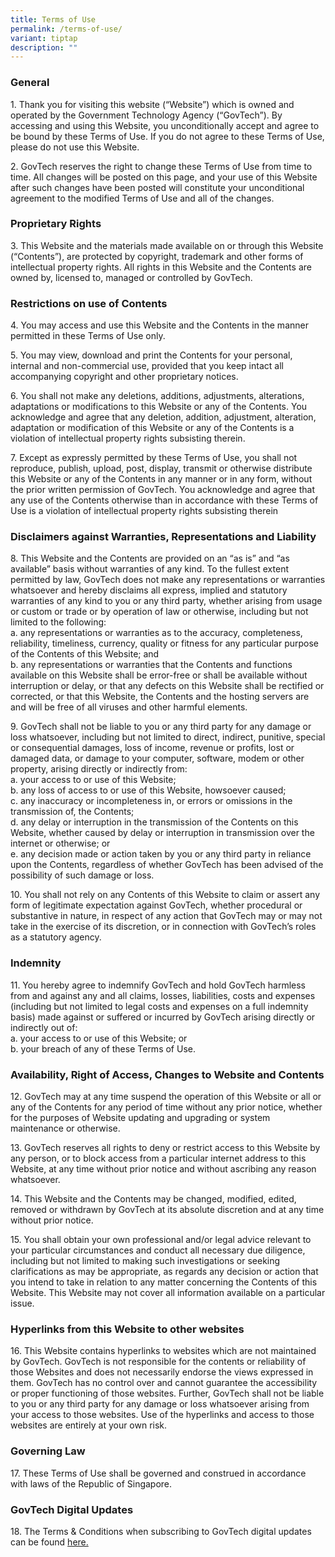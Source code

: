 ```yaml
---
title: Terms of Use
permalink: /terms-of-use/
variant: tiptap
description: ""
---
```

<h3><strong>General</strong></h3>
<p>1. Thank you for visiting this website (“Website”) which is owned and
operated by the Government Technology Agency (“GovTech”). By accessing
and using this Website, you unconditionally accept and agree to be bound
by these Terms of Use. If you do not agree to these Terms of Use, please
do not use this Website.</p>
<p>2. GovTech reserves the right to change these Terms of Use from time to
time. All changes will be posted on this page, and your use of this Website
after such changes have been posted will constitute your unconditional
agreement to the modified Terms of Use and all of the changes.</p>
<h3><strong>Proprietary Rights</strong></h3>
<p>3. This Website and the materials made available on or through this Website
(“Contents”), are protected by copyright, trademark and other forms of
intellectual property rights. All rights in this Website and the Contents
are owned by, licensed to, managed or controlled by GovTech.</p>
<h3><strong>Restrictions on use of Contents</strong></h3>
<p>4. You may access and use this Website and the Contents in the manner
permitted in these Terms of Use only.</p>
<p>5. You may view, download and print the Contents for your personal, internal
and non-commercial use, provided that you keep intact all accompanying
copyright and other proprietary notices.</p>
<p>6. You shall not make any deletions, additions, adjustments, alterations,
adaptations or modifications to this Website or any of the Contents. You
acknowledge and agree that any deletion, addition, adjustment, alteration,
adaptation or modification of this Website or any of the Contents is a
violation of intellectual property rights subsisting therein.</p>
<p>7. Except as expressly permitted by these Terms of Use, you shall not
reproduce, publish, upload, post, display, transmit or otherwise distribute
this Website or any of the Contents in any manner or in any form, without
the prior written permission of GovTech. You acknowledge and agree that
any use of the Contents otherwise than in accordance with these Terms of
Use is a violation of intellectual property rights subsisting therein</p>
<h3><strong>Disclaimers against Warranties, Representations and Liability</strong></h3>
<p>8. This Website and the Contents are provided on an “as is” and “as available”
basis without warranties of any kind. To the fullest extent permitted by
law, GovTech does not make any representations or warranties whatsoever
and hereby disclaims all express, implied and statutory warranties of any
kind to you or any third party, whether arising from usage or custom or
trade or by operation of law or otherwise, including but not limited to
the following:
<br>a. any representations or warranties as to the accuracy, completeness,
reliability, timeliness, currency, quality or fitness for any particular
purpose of the Contents of this Website; and
<br>b. any representations or warranties that the Contents and functions available
on this Website shall be error-free or shall be available without interruption
or delay, or that any defects on this Website shall be rectified or corrected,
or that this Website, the Contents and the hosting servers are and will
be free of all viruses and other harmful elements.</p>
<p>9. GovTech shall not be liable to you or any third party for any damage
or loss whatsoever, including but not limited to direct, indirect, punitive,
special or consequential damages, loss of income, revenue or profits, lost
or damaged data, or damage to your computer, software, modem or other property,
arising directly or indirectly from:
<br>a. your access to or use of this Website;
<br>b. any loss of access to or use of this Website, howsoever caused;
<br>c. any inaccuracy or incompleteness in, or errors or omissions in the
transmission of, the Contents;
<br>d. any delay or interruption in the transmission of the Contents on this
Website, whether caused by delay or interruption in transmission over the
internet or otherwise; or
<br>e. any decision made or action taken by you or any third party in reliance
upon the Contents, regardless of whether GovTech has been advised of the
possibility of such damage or loss.</p>
<p>10. You shall not rely on any Contents of this Website to claim or assert
any form of legitimate expectation against GovTech, whether procedural
or substantive in nature, in respect of any action that GovTech may or
may not take in the exercise of its discretion, or in connection with GovTech’s
roles as a statutory agency.</p>
<h3><strong>Indemnity</strong></h3>
<p>11. You hereby agree to indemnify GovTech and hold GovTech harmless from
and against any and all claims, losses, liabilities, costs and expenses
(including but not limited to legal costs and expenses on a full indemnity
basis) made against or suffered or incurred by GovTech arising directly
or indirectly out of:
<br>a. your access to or use of this Website; or
<br>b. your breach of any of these Terms of Use.</p>
<h3><strong>Availability, Right of Access, Changes to Website and Contents</strong></h3>
<p>12. GovTech may at any time suspend the operation of this Website or all
or any of the Contents for any period of time without any prior notice,
whether for the purposes of Website updating and upgrading or system maintenance
or otherwise.</p>
<p>13. GovTech reserves all rights to deny or restrict access to this Website
by any person, or to block access from a particular internet address to
this Website, at any time without prior notice and without ascribing any
reason whatsoever.</p>
<p>14. This Website and the Contents may be changed, modified, edited, removed
or withdrawn by GovTech at its absolute discretion and at any time without
prior notice.</p>
<p>15. You shall obtain your own professional and/or legal advice relevant
to your particular circumstances and conduct all necessary due diligence,
including but not limited to making such investigations or seeking clarifications
as may be appropriate, as regards any decision or action that you intend
to take in relation to any matter concerning the Contents of this Website.
This Website may not cover all information available on a particular issue.</p>
<h3><strong>Hyperlinks from this Website to other websites</strong></h3>
<p>16. This Website contains hyperlinks to websites which are not maintained
by GovTech. GovTech is not responsible for the contents or reliability
of those Websites and does not necessarily endorse the views expressed
in them. GovTech has no control over and cannot guarantee the accessibility
or proper functioning of those websites. Further, GovTech shall not be
liable to you or any third party for any damage or loss whatsoever arising
from your access to those websites. Use of the hyperlinks and access to
those websites are entirely at your own risk.</p>
<h3><strong>Governing Law</strong></h3>
<p>17. These Terms of Use shall be governed and construed in accordance with
laws of the Republic of Singapore.</p>
<h3><strong>GovTech Digital Updates</strong></h3>
<p>18. The Terms &amp; Conditions when subscribing to GovTech digital updates
can be found&nbsp;<a href="https://www.tech.gov.sg/files/GovTech-Subscription-Terms-Conditions-2021.pdf" rel="noopener noreferrer nofollow" target="_blank">here.</a>
</p>